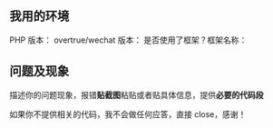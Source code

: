 ## 我用的环境

PHP 版本：
overtrue/wechat 版本：
是否使用了框架？框架名称：

## 问题及现象

描述你的问题现象，报错**贴截图**粘贴或者贴具体信息，提供**必要的代码段**

如果你不提供相关的代码，我不会做任何应答，直接 close，感谢！


<!-- Love wechat? Please consider supporting our collective:
👉  https://opencollective.com/wechat/donate -->